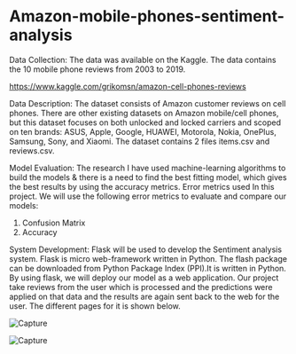 # Amazon-mobile-phones-sentiment-analysis

Data Collection:
The data was available on the Kaggle. The data contains the 10 mobile phone reviews from 2003 to 2019.

https://www.kaggle.com/grikomsn/amazon-cell-phones-reviews


Data Description:
The dataset consists of Amazon customer reviews on cell phones. There are other existing datasets on Amazon mobile/cell phones, but this dataset focuses on both unlocked and locked carriers and scoped on ten brands: ASUS, Apple, Google, HUAWEI, Motorola, Nokia, OnePlus, Samsung, Sony, and Xiaomi.
The dataset contains 2 files items.csv and reviews.csv.


Model Evaluation:
The research I have used machine-learning algorithms to build the models & there is a need to find the best fitting model, which gives the best results by using the accuracy metrics. Error metrics used In this project. We will use the following error metrics to evaluate and compare our models:
1.	Confusion Matrix
2.	Accuracy

System Development: 
Flask will be used to develop the Sentiment analysis system. Flask is micro web-framework written in Python. The flash package can be downloaded from Python Package Index (PPI).It is written in Python. By using flask, we will deploy our model as a web application. Our project take reviews from the user which is processed and the predictions were applied on that data and the results are again sent back to the web for the user. The different pages for it is shown below.

![Capture](https://user-images.githubusercontent.com/39961205/152545088-d22b7210-d11d-4ad3-954e-af7aa2b706e7.PNG)

![Capture](https://user-images.githubusercontent.com/39961205/152545168-94647de5-6167-451e-a26e-e0987f8e80a4.PNG)
